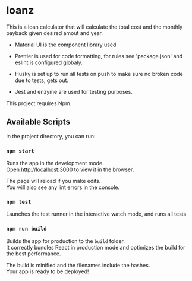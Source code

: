 # loanz

This is a loan calculator that will calculate the total cost and the monthly payback given desired amout and year.

-   Material UI is the component library used
-   Prettier is used for code formatting, for rules see 'package.json' and eslint is configured globaly.
-   Husky is set up to run all tests on push to make sure no broken code due to tests, gets out.

-   Jest and enzyme are used for testing purposes.

This project requires Npm.

## Available Scripts

In the project directory, you can run:

### `npm start`

Runs the app in the development mode.<br />
Open [http://localhost:3000](http://localhost:3000) to view it in the browser.

The page will reload if you make edits.<br />
You will also see any lint errors in the console.

### `npm test`

Launches the test runner in the interactive watch mode, and runs all tests <br />

### `npm run build`

Builds the app for production to the `build` folder.<br />
It correctly bundles React in production mode and optimizes the build for the best performance.

The build is minified and the filenames include the hashes.<br />
Your app is ready to be deployed!

